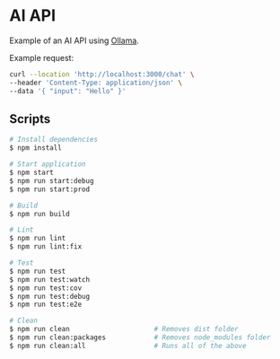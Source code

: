 # AI API

Example of an AI API using [Ollama](https://ollama.com/).

Example request:
```bash
curl --location 'http://localhost:3000/chat' \
--header 'Content-Type: application/json' \
--data '{ "input": "Hello" }'
```

## Scripts

```bash
# Install dependencies
$ npm install

# Start application
$ npm start
$ npm run start:debug
$ npm run start:prod

# Build
$ npm run build

# Lint
$ npm run lint
$ npm run lint:fix

# Test
$ npm run test
$ npm run test:watch
$ npm run test:cov
$ npm run test:debug
$ npm run test:e2e

# Clean
$ npm run clean                     # Removes dist folder
$ npm run clean:packages            # Removes node_modules folder
$ npm run clean:all                 # Runs all of the above
```
